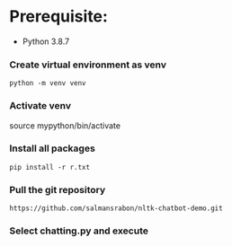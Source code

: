 # Prerequisite:
- Python 3.8.7

### Create virtual environment as venv
```
python -m venv venv
```
### Activate venv
source mypython/bin/activate

### Install all packages
```
pip install -r r.txt
```
### Pull the git repository
```
https://github.com/salmansrabon/nltk-chatbot-demo.git
```

### Select chatting.py and execute

